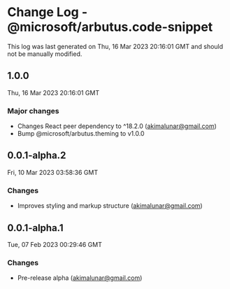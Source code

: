 # Change Log - @microsoft/arbutus.code-snippet

This log was last generated on Thu, 16 Mar 2023 20:16:01 GMT and should not be manually modified.

<!-- Start content -->

## 1.0.0

Thu, 16 Mar 2023 20:16:01 GMT

### Major changes

- Changes React peer dependency to ^18.2.0 (akimalunar@gmail.com)
- Bump @microsoft/arbutus.theming to v1.0.0

## 0.0.1-alpha.2

Fri, 10 Mar 2023 03:58:36 GMT

### Changes

- Improves styling and markup structure (akimalunar@gmail.com)

## 0.0.1-alpha.1

Tue, 07 Feb 2023 00:29:46 GMT

### Changes

- Pre-release alpha (akimalunar@gmail.com)
